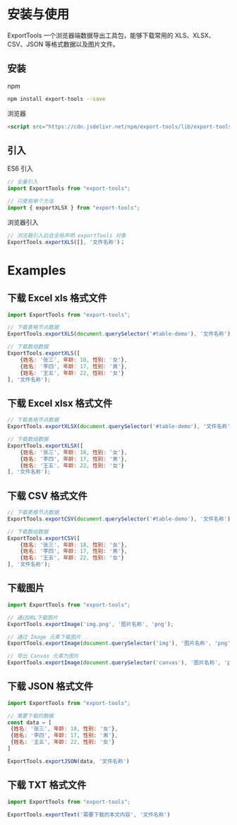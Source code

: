 # 安装与使用

ExportTools 一个浏览器端数据导出工具包，能够下载常用的 XLS、XLSX、CSV、JSON 等格式数据以及图片文件。

## 安装

npm
```bash
npm install export-tools --save
```

浏览器
```html
<script src="https://cdn.jsdelivr.net/npm/export-tools/lib/export-tools.js"></script>
```

## 引入

ES6 引入
```javascript
// 全量引入
import ExportTools from "export-tools";

// 只使用单个方法
import { exportXLSX } from "export-tools";
```

浏览器引入
```javascript
// 浏览器引入后会全局声明 exportTools 对象
ExportTools.exportXLS([], '文件名称')；
```

# Examples

## 下载 Excel xls 格式文件

```javascript
import ExportTools from "export-tools";

// 下载表格节点数据
ExportTools.exportXLS(document.querySelector('#table-demo'), '文件名称');

// 下载数组数据
ExportTools.exportXLS([
    {姓名: '张三', 年龄: 18, 性别: '女'},
    {姓名: '李四', 年龄: 17, 性别: '男'},
    {姓名: '王五', 年龄: 22, 性别: '女'}
], '文件名称');
```

## 下载 Excel xlsx 格式文件


```javascript
// 下载表格节点数据
ExportTools.exportXLSX(document.querySelector('#table-demo'), '文件名称');

// 下载数组数据
ExportTools.exportXLSX([
    {姓名: '张三', 年龄: 18, 性别: '女'},
    {姓名: '李四', 年龄: 17, 性别: '男'},
    {姓名: '王五', 年龄: 22, 性别: '女'}
], '文件名称');
```
## 下载 CSV 格式文件

```javascript
// 下载表格节点数据
ExportTools.exportCSV(document.querySelector('#table-demo'), '文件名称');

// 下载数组数据
ExportTools.exportCSV([
    {姓名: '张三', 年龄: 18, 性别: '女'},
    {姓名: '李四', 年龄: 17, 性别: '男'},
    {姓名: '王五', 年龄: 22, 性别: '女'}
], '文件名称');
```
## 下载图片

```javascript
import ExportTools from "export-tools";

// 通过URL下载图片
ExportTools.exportImage('img.png', '图片名称', 'png');

// 通过 Image 元素下载图片
ExportTools.exportImage(document.querySelector('img'), '图片名称', 'png');

// 导出 Canvas 元素为图片
ExportTools.exportImage(document.querySelector('canvas'), '图片名称', 'png');
```

## 下载 JSON 格式文件

```javascript
import ExportTools from "export-tools";

// 需要下载的数据
const data = [
 {姓名: '张三', 年龄: 18, 性别: '女'},
 {姓名: '李四', 年龄: 17, 性别: '男'},
 {姓名: '王五', 年龄: 22, 性别: '女'}
]

ExportTools.exportJSON(data, '文件名称')
```

## 下载 TXT 格式文件

```javascript
import ExportTools from "export-tools";

ExportTools.exportText('需要下载的本文内容', '文件名称')
```
